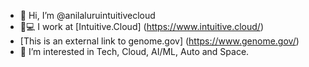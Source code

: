 - 👋 Hi, I’m @anilaluruintuitivecloud
- 🏡💻 I work at [Intuitive.Cloud] (https://www.intuitive.cloud/)
- [This is an external link to genome.gov] (https://www.genome.gov/)
- 👀 I’m interested in Tech, Cloud, AI/ML, Auto and Space.

<!---
anilaluruintuitivecloud/anilaluruintuitivecloud is a ✨ special ✨ repository because its `README.md` (this file) appears on your GitHub profile.
You can click the Preview link to take a look at your changes.
--->
